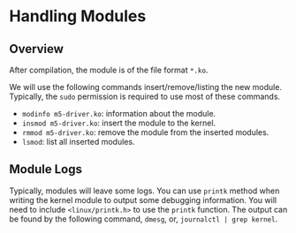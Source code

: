 # Handling Modules

## Overview

After compilation, the module is of the file format `*.ko`.

We will use the following commands insert/remove/listing the new module.
Typically, the `sudo` permission is required to use most of these commands.

- `modinfo m5-driver.ko`: information about the module.
- `insmod m5-driver.ko`: insert the module to the kernel.
- `rmmod m5-driver.ko`: remove the module from the inserted modules.
- `lsmod`: list all inserted modules.

## Module Logs

Typically, modules will leave some logs.
You can use `printk` method when writing the kernel module to output some
debugging information.
You will need to include `<linux/printk.h>` to use the `printk` function.
The output can be found by the following command, `dmesg`, or,
`journalctl | grep kernel`.
